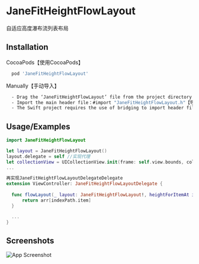 
# JaneFitHeightFlowLayout

自适应高度瀑布流列表布局

## Installation

CocoaPods【使用CocoaPods】

```bash
  pod 'JaneFitHeightFlowLayout'
```

Manually【手动导入】

```bash
  - Drag the ‘JaneFitHeightFlowLayout’ file from the project directory into your project【将项目目录下JaneFitHeightFlowLayout文件夹拽入你的项目中】
  - Import the main header file：#import "JaneFitHeightFlowLayout.h"【导入主头文件：#import "JaneFitHeightFlowLayout.h"】 
  - The Swift project requires the use of bridging to import header files【swift项目需要使用桥接导入头文件】
```
    
## Usage/Examples

```swift
import JaneFitHeightFlowLayout

let layout = JaneFitHeightFlowLayout()
layout.delegate = self //实现代理
let collectionView = UICollectionView.init(frame: self.view.bounds, collectionViewLayout: layout)
...

再实现JaneFitHeightFlowLayoutDelegateDelegate
extension ViewController: JaneFitHeightFlowLayoutDelegate {
    
  func flowLayout(_ layout: JaneFitHeightFlowLayout!, heightForItemAt indexPath: IndexPath!, with itemWidth: CGFloat) -> CGFloat {
      return arr[indexPath.item]
  }

  ...
}

```


## Screenshots

![App Screenshot](https://github.com/Jane1in99/JaneFitHeightFlowLayout/main/images/screenshot.png)

